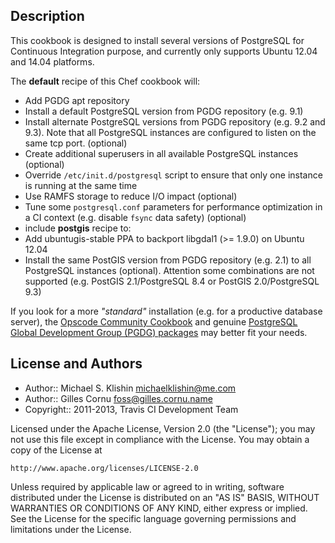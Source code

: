 Description
-----------

This cookbook is designed to install several versions of PostgreSQL for Continuous Integration purpose, and currently only supports Ubuntu 12.04 and 14.04 platforms.

The **default** recipe of this Chef cookbook will:

* Add PGDG apt repository
* Install a default PostgreSQL version from PGDG repository (e.g. 9.1)
* Install alternate PostgreSQL versions from PGDG repository (e.g. 9.2 and 9.3). Note that all PostgreSQL instances are configured to listen on the same tcp port. (optional)
* Create additional superusers in all available PostgreSQL instances (optional)
* Override `/etc/init.d/postgresql` script to ensure that only one instance is running at the same time
* Use RAMFS storage to reduce I/O impact (optional)
* Tune some `postgresql.conf` parameters for performance optimization in a CI context (e.g. disable `fsync` data safety) (optional)
* include **postgis** recipe to:
 * Add ubuntugis-stable PPA to backport libgdal1 (>= 1.9.0) on Ubuntu 12.04
 * Install the same PostGIS version from PGDG repository (e.g. 2.1) to all PostgreSQL instances (optional). Attention some combinations are not supported (e.g. PostGIS 2.1/PostgreSQL 8.4 or PostGIS 2.0/PostgreSQL 9.3)

If you look for a more *"standard"* installation (e.g. for a productive database server), the [Opscode Community Cookbook](http://community.opscode.com/cookbooks/postgresql) and genuine [PostgreSQL Global Development Group (PGDG) packages](https://wiki.postgresql.org/wiki/Apt) may better fit your needs.

License and Authors
-------------------

* Author:: Michael S. Klishin <michaelklishin@me.com>
* Author:: Gilles Cornu <foss@gilles.cornu.name>
* Copyright:: 2011-2013, Travis CI Development Team

Licensed under the Apache License, Version 2.0 (the "License");
you may not use this file except in compliance with the License.
You may obtain a copy of the License at

    http://www.apache.org/licenses/LICENSE-2.0

Unless required by applicable law or agreed to in writing, software
distributed under the License is distributed on an "AS IS" BASIS,
WITHOUT WARRANTIES OR CONDITIONS OF ANY KIND, either express or implied.
See the License for the specific language governing permissions and
limitations under the License.
